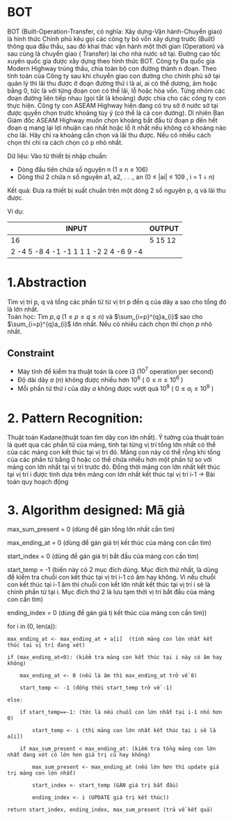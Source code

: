 # BOT   
BOT (Built-Operation-Transfer, có nghĩa: Xây dựng-Vận hành-Chuyển giao) là hình thức Chính phủ kêu gọi các công ty bỏ vốn xây dựng trước (Built) thông qua đấu thầu, sau đó khai thác vận hành một thời gian (Operation) và sau cùng là chuyển giao ( Transfer) lại cho nhà nước sở tại. Đường cao tốc xuyên quốc gia được xây dựng theo hình thức BOT. Công ty Đa quốc gia Modern Highway trúng thầu, chia toàn bộ con đường thành n đoạn. Theo tính toán của Công ty sau khi chuyển giao con đường cho chính phủ sở tại quản lý thì lãi thu được ở đoạn đường thứ i là ai, ai có thể dương, âm hoặc bằng 0, tức là với từng đoạn con có thể lãi, lỗ hoặc hòa vốn. Từng nhóm các đoạn đường liên tiếp nhau (gọi tắt là khoảng) được chia cho các công ty con thực hiện. Công ty con ASEAM Highway hiện đang có trụ sở ở nước sở tại được quyền chọn trước khoảng tùy ý (có thể là cả con đường). Dĩ nhiên Ban Giám đốc ASEAM Highway muốn chọn khoảng bắt đầu từ đoạn p đến hết đoạn q mang lại
lợi nhuận cao nhất hoặc lỗ ít nhất nếu không có khoảng nào cho lãi. Hãy chỉ ra khoảng cần chọn và lãi thu được. Nếu có nhiều cách chọn thì chỉ ra cách chọn có p nhỏ nhất.


Dữ liệu: Vào từ thiết bị nhập chuẩn:  
- Dòng đầu tiên chứa số nguyên n (1 ≤ n ≤ 106)
- Dòng thứ 2 chứa n số nguyên a1, a2, . . ., an (0 ≤ |ai| ≤ 109 , i = 1 ÷ n)

Kết quả: Đưa ra thiết bị xuất chuẩn trên một dòng 2 số nguyên p, q và lãi thu được.  

Ví dụ:

|INPUT                                   |OUTPUT       |
|----------------------------------------|-------------|
|16                                      |5 15 12      |
|2 -4 5 -8 4 -1 -1 1 1 1 -2 2 4 -6 9 -4  |             |
<script src='https://cdnjs.cloudflare.com/ajax/libs/mathjax/2.7.5/MathJax.js?config=TeX-MML-AM_CHTML' async></script>

# 1.Abstraction
Tìm vị trí p, q và tổng các phần tử từ vị trí p đến q của dãy a sao cho tổng đó là lớn nhất.   
Toán học: Tìm $p,q \text{ }(1 \le p \le q \le n)$ và $\sum_{i=p}^{q}a_{i}$ sao cho $\sum_{i=p}^{q}a_{i}$ lớn nhất. Nếu có nhiều cách chọn thì chọn $p$ nhỏ nhất.

## Constraint 
- Máy tính để kiểm tra thuật toán là core i3 ($10^7$ operation per second)
- Độ dài dãy $a$ ($n$) không được nhiều hơn $10^6$ ( $0 \le n\le 10^6$ )
- Mỗi phần tử thứ $i$ của dãy $a$ không được vượt quá $10^9$ ( $0 \le a_i \le 10^9$ )

# 2. Pattern Recognition: 
Thuật toán Kadane(thuật toán tìm dãy con lớn nhất). Ý tưởng của thuật toán là quét qua các phần tử của mảng, tính tại từng vị trí tổng lớn nhất có thể của các mảng con kết thúc tại vị trí đó. Mảng con này có thể rỗng khi tổng của các phần tử bằng 0 hoặc có thể chứa nhiều hơn một phần tử so với mảng con lớn nhất tại vị trí trước đó. Đồng thời mảng con lớn nhất kết thúc tại vị trí i được tính dựa trên mảng con lớn nhất kết thúc tại vị trí i-1 -> Bài toán quy hoạch động 

# 3. Algorithm designed: Mã giả

max_sum_present = 0 (dùng để gán tổng lớn nhất cần tìm)

max_ending_at = 0 (dùng để gán giá trị kết thúc của mảng con cần tìm)

start_index = 0 (dùng để gán giá trị bắt đầu của mảng con cần tìm)

start_temp = -1 (biến này có 2 mục đích dùng. Mục đích thứ nhất, là dùng để kiểm tra chuỗi con kết thúc tại vị trí i-1 có âm hay không. Vì nếu chuỗi con kết thúc tại i-1 âm thì chuỗi con kết lớn nhất kết thúc tại vị trí i sẽ là chính phần tử tại i. Mục đích thứ 2 là lưu tạm thời vị trí bắt đầu của mảng con cần tìm)

ending_index = 0 (dùng để gán giá tị kết thúc của mảng con cần tìm))

for i in (0, len(a)):

    max_ending_at <- max_ending_at + a[i]  (tính mảng con lớn nhất kết thúc tại vị trí đang xét)

    if (max_ending_at<0): (kiểm tra mảng con kết thúc tại i này có âm hay không)

        max_ending_at <- 0 (nếu là âm thì max_ending_at trở về 0)

        start_temp <- -1 (đồng thời start_temp trở về -1)

    else:

        if start_temp==-1: (tức là nếu chuỗi con lớn nhất tại i-1 nhỏ hơn 0)

            start_temp <- i (thì mảng con lớn nhất kết thúc tại i sẽ là a[i])

        if max_sum_present < max_ending_at: (kiếm tra tổng mảng con lớn nhất đang xét có lớn hơn giá trị cũ hay không)

            max_sum_present <- max_ending_at (nếu lớn hơn thì update giá trị mảng con lớn nhất)

            start_index <- start_temp (GÁN giá trị bắt đầu)

            ending_index <- i (UPDATE giá trị kết thúc))
            
    return start_index, ending_index, max_sum_present (trả về kết quả)
